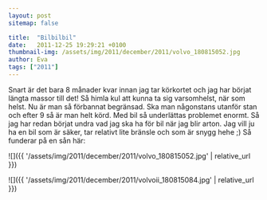 ```yaml
---
layout: post
sitemap: false

title:  "Bilbilbil"
date:   2011-12-25 19:29:21 +0100
thumbnail-img: /assets/img/2011/december/2011/volvo_180815052.jpg
author: Eva
tags: ["2011"]
---
```


Snart är det bara 8 månader kvar innan jag tar körkortet och jag har börjat längta massor till det! Så himla kul att kunna ta sig varsomhelst, när som helst. Nu är man så förbannat begränsad. Ska man någonstans utanför stan och efter 9 så är man helt körd. Med bil så underlättas problemet enormt. Så jag har redan börjat undra vad jag ska ha för bil när jag blir arton. Jag vill ju ha en bil som är säker, tar relativt lite bränsle och som är snygg hehe ;) Så funderar på en sån här:

![]({{ '/assets/img/2011/december/2011/volvo_180815052.jpg'  | relative_url }})

![]({{ '/assets/img/2011/december/2011/volvoii_180815084.jpg'  | relative_url }})

